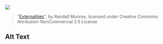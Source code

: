 ![](https://imgs.xkcd.com/comics/externalities.png)
> "[Externalities](https://xkcd.com/1193/)", by Randall Munroe, licensed under Creative Commons Attribution-NonCommercial 2.5 License

## Alt Text
